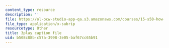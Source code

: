 ```yaml
---
content_type: resource
description: ''
file: https://ol-ocw-studio-app-qa.s3.amazonaws.com/courses/15-s50-how-to-win-at-texas-holdem-poker-january-iap-2016/b508c88bc57a39983e05baf67cc65b91_GgdGtQME1I.srt
file_type: application/x-subrip
resourcetype: Other
title: 3play caption file
uid: b508c88b-c57a-3998-3e05-baf67cc65b91
---
```

